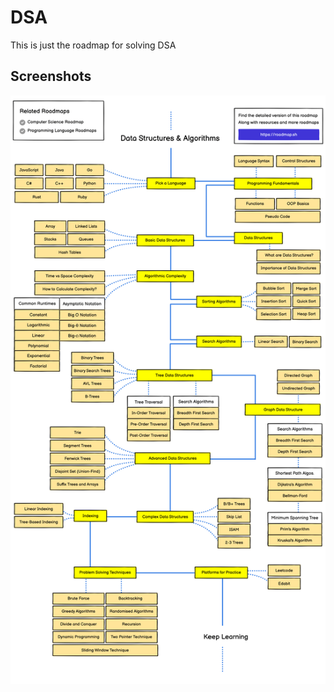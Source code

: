 
# DSA

This is just the roadmap for solving DSA

## Screenshots

![App Screenshot](https://github.com/amogh007/MyLibrary/blob/main/imageAssets/datastructures-and-algorithms-1.png?raw=true)

